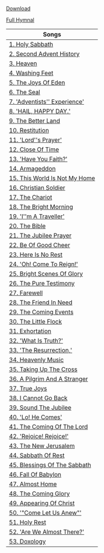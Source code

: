 [Download](/Hymns-for-Gods-Peculiar-People-v4/Hymns-for-Gods-Peculiar-People-v4.pdf)
 
[Full Hymnal](/Hymns-for-Gods-Peculiar-People-v4/Hymns-for-Gods-Peculiar-People-v4.html)
 
|Songs|
|------|
|[1.  Holy Sabbath](/Hymns-for-Gods-Peculiar-People-v4/001-053/001-010/Holy-Sabbath.html)|
|[2.  Second Advent History](/Hymns-for-Gods-Peculiar-People-v4/001-053/001-010/Second-Advent-History.html)|
|[3.  Heaven](/Hymns-for-Gods-Peculiar-People-v4/001-053/001-010/Heaven.html)|
|[4.  Washing Feet](/Hymns-for-Gods-Peculiar-People-v4/001-053/001-010/Washing-Feet.html)|
|[5.  The Joys Of Eden](/Hymns-for-Gods-Peculiar-People-v4/001-053/001-010/The-Joys-Of-Eden.html)|
|[6.  The Seal](/Hymns-for-Gods-Peculiar-People-v4/001-053/001-010/The-Seal.html)|
|[7.  'Adventists'' Experience'](/Hymns-for-Gods-Peculiar-People-v4/001-053/001-010/Adventists’-Experience.html)|
|[8.  'HAIL, HAPPY DAY.'](/Hymns-for-Gods-Peculiar-People-v4/001-053/001-010/-HAIL,-HAPPY-DAY.html)|
|[9.  The Better Land](/Hymns-for-Gods-Peculiar-People-v4/001-053/001-010/The-Better-Land.html)|
|[10.  Restitution](/Hymns-for-Gods-Peculiar-People-v4/001-053/001-010/Restitution.html)|
|[11.  'Lord''s Prayer'](/Hymns-for-Gods-Peculiar-People-v4/001-053/011-020/Lord's-Prayer.html)|
|[12.  Close Of Time](/Hymns-for-Gods-Peculiar-People-v4/001-053/011-020/Close-Of-Time.html)|
|[13.  'Have You Faith?'](/Hymns-for-Gods-Peculiar-People-v4/001-053/011-020/Have-You-Faith.html)|
|[14.  Armageddon](/Hymns-for-Gods-Peculiar-People-v4/001-053/011-020/Armageddon.html)|
|[15.  This World Is Not My Home](/Hymns-for-Gods-Peculiar-People-v4/001-053/011-020/This-World-Is-Not-My-Home.html)|
|[16.  Christian Soldier](/Hymns-for-Gods-Peculiar-People-v4/001-053/011-020/Christian-Soldier.html)|
|[17.  The Chariot](/Hymns-for-Gods-Peculiar-People-v4/001-053/011-020/The-Chariot.html)|
|[18.  The Bright Morning](/Hymns-for-Gods-Peculiar-People-v4/001-053/011-020/The-Bright-Morning.html)|
|[19.  'I''m A Traveller'](/Hymns-for-Gods-Peculiar-People-v4/001-053/011-020/I'm-A-Traveller.html)|
|[20.  The Bible](/Hymns-for-Gods-Peculiar-People-v4/001-053/011-020/The-Bible.html)|
|[21.  The Jubilee Prayer](/Hymns-for-Gods-Peculiar-People-v4/001-053/021-030/The-Jubilee-Prayer.html)|
|[22.  Be Of Good Cheer](/Hymns-for-Gods-Peculiar-People-v4/001-053/021-030/Be-Of-Good-Cheer.html)|
|[23.  Here Is No Rest](/Hymns-for-Gods-Peculiar-People-v4/001-053/021-030/Here-Is-No-Rest.html)|
|[24.  'Oh! Come To Reign!'](/Hymns-for-Gods-Peculiar-People-v4/001-053/021-030/Oh!-Come-To-Reign!.html)|
|[25.  Bright Scenes Of Glory](/Hymns-for-Gods-Peculiar-People-v4/001-053/021-030/Bright-Scenes-Of-Glory.html)|
|[26.  The Pure Testimony](/Hymns-for-Gods-Peculiar-People-v4/001-053/021-030/The-Pure-Testimony.html)|
|[27.  Farewell](/Hymns-for-Gods-Peculiar-People-v4/001-053/021-030/Farewell.html)|
|[28.  The Friend In Need](/Hymns-for-Gods-Peculiar-People-v4/001-053/021-030/The-Friend-In-Need.html)|
|[29.  The Coming Events](/Hymns-for-Gods-Peculiar-People-v4/001-053/021-030/The-Coming-Events.html)|
|[30.  The Little Flock](/Hymns-for-Gods-Peculiar-People-v4/001-053/021-030/The-Little-Flock.html)|
|[31.  Exhortation](/Hymns-for-Gods-Peculiar-People-v4/001-053/031-040/Exhortation.html)|
|[32.  'What Is Truth?'](/Hymns-for-Gods-Peculiar-People-v4/001-053/031-040/What-Is-Truth.html)|
|[33.  'The Resurrection,'](/Hymns-for-Gods-Peculiar-People-v4/001-053/031-040/The-Resurrection.html)|
|[34.  Heavenly Music](/Hymns-for-Gods-Peculiar-People-v4/001-053/031-040/Heavenly-Music.html)|
|[35.  Taking Up The Cross](/Hymns-for-Gods-Peculiar-People-v4/001-053/031-040/Taking-Up-The-Cross.html)|
|[36.  A Pilgrim And A Stranger](/Hymns-for-Gods-Peculiar-People-v4/001-053/031-040/A-Pilgrim-And-A-Stranger.html)|
|[37.  True Joys](/Hymns-for-Gods-Peculiar-People-v4/001-053/031-040/True-Joys.html)|
|[38.  I Cannot Go Back](/Hymns-for-Gods-Peculiar-People-v4/001-053/031-040/I-Cannot-Go-Back.html)|
|[39.  Sound The Jubilee](/Hymns-for-Gods-Peculiar-People-v4/001-053/031-040/Sound-The-Jubilee.html)|
|[40.  'Lo! He Comes'](/Hymns-for-Gods-Peculiar-People-v4/001-053/031-040/Lo!-He-Comes.html)|
|[41.  The Coming Of The Lord](/Hymns-for-Gods-Peculiar-People-v4/001-053/041-050/The-Coming-Of-The-Lord.html)|
|[42.  'Rejoice! Rejoice!'](/Hymns-for-Gods-Peculiar-People-v4/001-053/041-050/Rejoice!-Rejoice!.html)|
|[43.  The New Jerusalem](/Hymns-for-Gods-Peculiar-People-v4/001-053/041-050/The-New-Jerusalem.html)|
|[44.  Sabbath Of Rest](/Hymns-for-Gods-Peculiar-People-v4/001-053/041-050/Sabbath-Of-Rest.html)|
|[45.  Blessings Of The Sabbath](/Hymns-for-Gods-Peculiar-People-v4/001-053/041-050/Blessings-Of-The-Sabbath.html)|
|[46.  Fall Of Babylon](/Hymns-for-Gods-Peculiar-People-v4/001-053/041-050/Fall-Of-Babylon.html)|
|[47.  Almost Home](/Hymns-for-Gods-Peculiar-People-v4/001-053/041-050/Almost-Home.html)|
|[48.  The Coming Glory](/Hymns-for-Gods-Peculiar-People-v4/001-053/041-050/The-Coming-Glory.html)|
|[49.  Appearing Of Christ](/Hymns-for-Gods-Peculiar-People-v4/001-053/041-050/Appearing-Of-Christ.html)|
|[50.  '"Come Let Us Anew"'](/Hymns-for-Gods-Peculiar-People-v4/001-053/041-050/“Come-Let-Us-Anew”.html)|
|[51.  Holy Rest](/Hymns-for-Gods-Peculiar-People-v4/001-053/051-053/Holy-Rest.html)|
|[52.  'Are We Almost There?'](/Hymns-for-Gods-Peculiar-People-v4/001-053/051-053/Are-We-Almost-There.html)|
|[53.  Doxology](/Hymns-for-Gods-Peculiar-People-v4/001-053/051-053/Doxology.html)|

